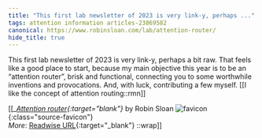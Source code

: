 ```yaml
---
title: "This first lab newsletter of 2023 is very link-y, perhaps ..."
tags: attention information articles-23869582
canonical: https://www.robinsloan.com/lab/attention-router/
hide_title: true
---
```


This first lab newsletter of 2023 is very link-y, perhaps a bit raw. That feels like a good place to start, because my main objective this year is to be an “attention router”, brisk and functional, connecting you to some worthwhile inventions and provocations. And, with luck, contributing a few myself.
[[I like the concept of attention routing::rmn]]


[[<cite>_[Attention router](https://www.robinsloan.com/lab/attention-router/){:target="_blank"}_</cite> by Robin Sloan ![favicon](https://s2.googleusercontent.com/s2/favicons?domain=www.robinsloan.com){:class="source-favicon"}<br>
_More_: [Readwise URL](https://readwise.io/open/466745660){:target="_blank"}
::wrap]]